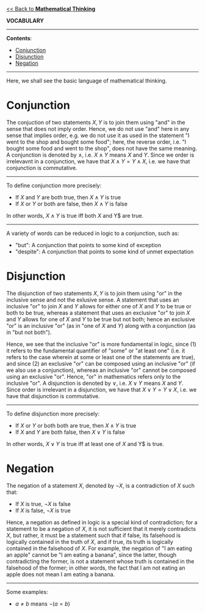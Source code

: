 <head>
  <script>
    MathJax = {
      tex: {
        inlineMath: [['$', '$']]
      }
    };
  </script>
  <script id="MathJax-script" async
    src="https://cdn.jsdelivr.net/npm/mathjax@3/es5/tex-chtml.js">
  </script>
</head>

[<< Back to **Mathematical Thinking**](https://pranigopu.github.io/mathematics/mathematical-thinking)

**VOCABULARY**

---

**Contents**:

- [Conjunction](#conjunction)
- [Disjunction](#disjunction)
- [Negation](#negation)

---

Here, we shall see the basic language of mathematical thinking.

# Conjunction
The conjuction of two statements $X, Y$ is to join them using "and" in the sense that does not imply order. Hence, we do not use "and" here in any sense that implies order, e.g. we do not use it as used in the statement "I went to the shop and bought some food"; here, the reverse order, i.e. "I bought some food and went to the shop", does not have the same meaning. A conjunction is denoted by $\land$, i.e. $X \land Y$ means $X$ and $Y$. Since we order is irrelevavnt in a conjunction, we have that $X \land Y = Y \land X$, i.e. we have that conjunction is commutative.

---

To define conjunction more precisely:

- If $X$ and $Y$ are both true, then $X \land Y$ is true
- If $X$ or $Y$ or both are false, then $X \land Y$ is false

In other words, $X \land Y$ is true iff both $X$ and Y$ are true.

---

A variety of words can be reduced in logic to a conjunction, such as:

- "but": A conjunction that points to some kind of exception
- "despite": A conjunction that points to some kind of unmet expectation

# Disjunction
The disjunction of two statements $X, Y$ is to join them using "or" in the inclusive sense and not the exlusive sense. A statement that uses an inclusive "or" to join $X$ and $Y$ allows for either one of $X$ and $Y$ to be true or both to be true, whereas a statement that uses an exclusive "or" to join $X$ and $Y$ allows for one of $X$ and $Y$ to be true but not both; hence an exclusive "or" is an inclusive "or" (as in "one of $X$ and $Y$) along with a conjunction (as in "but not both").

Hence, we see that the inclusive "or" is more fundamental in logic, since (1) it refers to the fundamental quantifier of "some" or "at least one" (i.e. it refers to the case wherein at some or least one of the statements are true), and since (2) an exclusive "or" can be composed using an inclusive "or" (if we also use a conjunction), whereas an inclusive "or" cannot be composed using an exclusive "or". Hence, "or" in mathematics refers only to the inclusive "or". A disjunction is denoted by $\lor$, i.e. $X \lor Y$ means $X$ and $Y$. Since order is irrelevant in a disjunction, we have that $X \lor Y = Y \lor X$, i.e. we have that disjunction is commutative.

---

To define disjunction more precisely:

- If $X$ or $Y$ or both both are true, then $X \land Y$ is true
- If $X$ and $Y$ are both false, then $X \lor Y$ is false

In other words, $X \lor Y$ is true iff at least one of $X$ and Y$ is true.

# Negation
The negation of a statement $X$, denoted by $\lnot X$, is a contradiction of $X$ such that:

- If $X$ is true, $\lnot X$ is false
- If $X$ is false, $\lnot X$ is true

Hence, a negation as defined in logic is a special kind of contradiction; for a statement to be a negation of $X$, it is not sufficient that it merely contradicts $X$, but rather, it must be a statement such that if false, its falsehood is logically contained in the truth of $X$, and if true, its truth is logically contained in the falsehood of $X$. For example, the negation of "I am eating an apple" cannot be "I am eating a banana", since the latter, though contradicting the former, is not a statement whose truth is contained in the falsehood of the former; in other words, the fact that I am not eating an apple does not mean I am eating a banana.

---

Some examples:

- $a \not = b$ means $\lnot (a = b)$